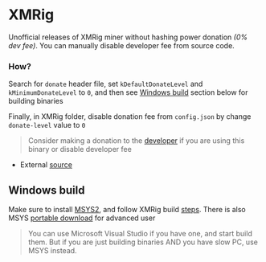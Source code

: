 # XMRig

Unofficial releases of XMRig miner without hashing power donation *(0% dev fee)*. You can manually disable developer fee from source code.

### How?
Search for `donate` header file, set `kDefaultDonateLevel` and `kMinimumDonateLevel` to `0`, and then see [Windows build](https://github.com/arris42/xmrig#windows-build) section below for building binaries

Finally, in XMRig folder, disable donation fee from `config.json` by change `donate-level` value to `0`

> Consider making a donation to the [developer](https://github.com/xmrig/xmrig#donations) if you are using this binary or disable developer fee

- External [source](https://github.com/xmrig/xmrig)

## Windows build

Make sure to install [MSYS2](https://github.com/msys2/msys2-installer/releases), and follow XMRig build [steps](https://xmrig.com/docs/miner/build/windows). There is also MSYS [portable download](https://github.com/msys2/msys2-installer/releases/download/2023-01-27/msys2-base-x86_64-20230127.tar.xz) for advanced user

> You can use Microsoft Visual Studio if you have one, and start build them. But if you are just building binaries AND you have slow PC, use MSYS instead.
